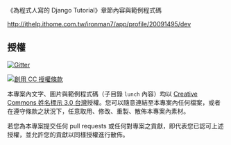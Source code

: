 《為程式人寫的 Django Tutorial》章節內容與範例程式碼

<http://ithelp.ithome.com.tw/ironman7/app/profile/20091495/dev>

## 授權

[![Gitter](https://badges.gitter.im/Join%20Chat.svg)](https://gitter.im/uranusjr/django-tutorial-for-programmers?utm_source=badge&utm_medium=badge&utm_campaign=pr-badge&utm_content=badge)

<a rel="license" href="http://creativecommons.org/licenses/by/3.0/tw/"><img alt="創用 CC 授權條款" style="border-width:0" src="https://i.creativecommons.org/l/by/3.0/tw/88x31.png" /></a>

本專案內文字、圖片與範例程式碼（子目錄 `lunch` 內容）均以 [Creative Commons 姓名標示 3.0 台灣]授權。您可以隨意連結至本專案內任何檔案，或者在遵守條款之狀況下，任意取用、修改、重製、散佈本專案內素材。

若您為本專案提交任何 pull requests 或任何對專案之貢獻，即代表您已認可上述授權，並允許您的貢獻以同樣授權進行散佈。

[Creative Commons 姓名標示 3.0 台灣]: http://creativecommons.org/licenses/by/3.0/tw/
